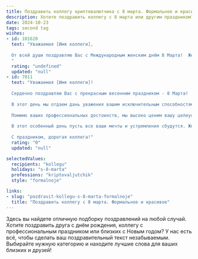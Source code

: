 ```yaml
---
title: Поздравить коллегу криптовалютчика с 8 марта. Формальное и красивое
description: Хотите поздравить коллегу с 8 марта или другим праздником? Наш ИИ создаст незабываемое поздравление, а вы обязательно выделитесь среди других.  
date: 2024-10-23
tags: second tag
wishes:
- id: 101620
  text: "Уважаемая [Имя коллеги],
  
  От всей души поздравляю Вас с Международным женским днём 8 Марта!  Желаю Вам в этот весенний день  здоровья, благополучия, вдохновения и новых профессиональных успехов в сфере криптовалют. Пусть удача сопутствует Вам во всех начинаниях, а работа приносит только радость и удовлетворение.
  "
  rating: "undefined"
  updated: "null"
- id: 7011
  text: "Уважаемая [Имя коллеги]!
  
  Сердечно поздравляю Вас с прекрасным весенним праздником - 8 Марта!
  
  В этот день мы отдаем дань уважения вашим исключительным способностям как криптовалютчика. Ваше понимание рынка, аналитические навыки и стратегическое мышление делают вас бесценным вкладом в нашу команду.
  
  Помимо ваших профессиональных достоинств, мы высоко ценим вашу целеустремленность, преданность делу и готовность идти навстречу любым вызовам. Вы являетесь образцом для подражания для всех нас.
  
  В этот особенный день пусть все ваши мечты и устремления сбудутся. Желаю Вам крепкого здоровья, неизменного энтузиазма и новых профессиональных успехов.
  
  С праздником, дорогая коллега!"
  rating: "0"
  updated: "null"

selectedValues:
  recipients: "kollegu"
  holidays: "s-8-marta"
  professions: "kriptovaljutchik"
  style: "formalnoje"

links:
- slug: "pozdravit-kollegu-s-8-marta-formalnoje"
  title: "Поздравить коллегу с 8 марта. Формальное и красивое"
---
```


Здесь вы найдете отличную подборку поздравлений на любой случай. 
Хотите поздравить друга с днём рождения, коллегу с профессиональным праздником или близких с Новым годом? У нас есть всё, чтобы сделать ваш поздравительный текст незабываемым. Выбирайте нужную категорию и находите лучшие слова для ваших близких и друзей!
